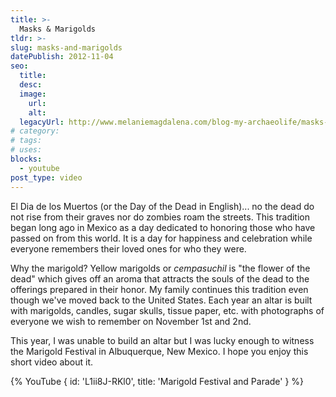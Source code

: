 ```yaml
---
title: >-
  Masks & Marigolds
tldr: >-
slug: masks-and-marigolds
datePublish: 2012-11-04
seo:
  title:
  desc:
  image:
    url:
    alt:
  legacyUrl: http://www.melaniemagdalena.com/blog-my-archaeolife/masks-marigolds
# category:
# tags:
# uses:
blocks:
  - youtube
post_type: video
---
```


El Dia de los Muertos (or the Day of the Dead in English)... no the dead do not rise from their graves nor do zombies roam the streets. This tradition began long ago in Mexico as a day dedicated to honoring those who have passed on from this world. It is a day for happiness and celebration while everyone remembers their loved ones for who they were.  
  
Why the marigold? Yellow marigolds or _cempasuchil_ is "the flower of the dead" which gives off an aroma that attracts the souls of the dead to the offerings prepared in their honor. My family continues this tradition even though we've moved back to the United States. Each year an altar is built with marigolds, candles, sugar skulls, tissue paper, etc. with photographs of everyone we wish to remember on November 1st and 2nd.  
  
This year, I was unable to build an altar but I was lucky enough to witness the Marigold Festival in Albuquerque, New Mexico. I hope you enjoy this short video about it.

{% YouTube {
  id: 'L1ii8J-RKl0',
  title: 'Marigold Festival and Parade'
} %}
